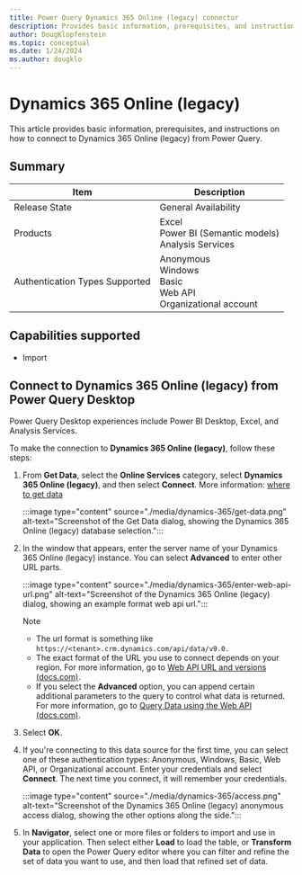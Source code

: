 ```yaml
---
title: Power Query Dynamics 365 Online (legacy) connector
description: Provides basic information, prerequisites, and instructions on how to connect to Dynamics 365 Online (legacy).
author: DougKlopfenstein
ms.topic: conceptual
ms.date: 1/24/2024
ms.author: dougklo
---
```


# Dynamics 365 Online (legacy)

This article provides basic information, prerequisites, and instructions on how to connect to Dynamics 365 Online (legacy) from Power Query.

## Summary

| Item | Description |
| ---- | ----------- |
| Release State | General Availability |
| Products | Excel <br/> Power BI (Semantic models)<br/> Analysis Services|
| Authentication Types Supported | Anonymous<br/>Windows<br/>Basic<br/>Web API<br/>Organizational account |

## Capabilities supported

- Import

## Connect to Dynamics 365 Online (legacy) from Power Query Desktop

Power Query Desktop experiences include Power BI Desktop, Excel, and Analysis Services.

To make the connection to **Dynamics 365 Online (legacy)**, follow these steps:

1. From **Get Data**, select the **Online Services** category, select **Dynamics 365 Online (legacy)**, and then select **Connect**. More information: [where to get data](../where-to-get-data.md)

   :::image type="content" source="./media/dynamics-365/get-data.png" alt-text="Screenshot of the Get Data dialog, showing the Dynamics 365 Online (legacy) database selection.":::

1. In the window that appears, enter the server name of your Dynamics 365 Online (legacy) instance. You can select **Advanced** to enter other URL parts.

   :::image type="content" source="./media/dynamics-365/enter-web-api-url.png" alt-text="Screenshot of the Dynamics 365 Online (legacy) dialog, showing an example format web api url.":::

   > [!NOTE]
   > - The url format is something like `https://<tenant>.crm.dynamics.com/api/data/v9.0.`
   > - The exact format of the URL you use to connect depends on your region. For more information, go to [Web API URL and versions (docs.com)](/power-apps/developer/data-platform/webapi/compose-http-requests-handle-errors#web-api-url-and-versions).
   > - If you select the **Advanced** option, you can append certain additional parameters to the query to control what data is returned. For more information, go to [Query Data using the Web API (docs.com)](/power-apps/developer/data-platform/webapi/query-data-web-api).

1. Select **OK**.

1. If you're connecting to this data source for the first time, you can select one of these authentication types: Anonymous, Windows, Basic, Web API, or Organizational account. Enter your credentials and select **Connect**. The next time you connect, it will remember your credentials.

    :::image type="content" source="./media/dynamics-365/access.png" alt-text="Screenshot of the Dynamics 365 Online (legacy) anonymous access dialog, showing the other options along the side.":::

1. In **Navigator**, select one or more files or folders to import and use in your application. Then select either **Load** to load the table, or **Transform Data** to open the Power Query editor where you can filter and refine the set of data you want to use, and then load that refined set of data.
